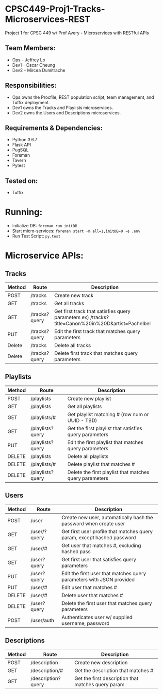 # CPSC449-Proj1-Tracks-Microservices-REST
Project 1 for CPSC 449 w/ Prof Avery - Microservices with RESTful APIs

## Team Members:
* Ops  - Jeffrey Lo
* Dev1 - Oscar Cheung
* Dev2 - Mircea Dumitrache

## Responsibilities:
* Ops   owns the Procfile, REST population script, team management, and Tuffix deployment.
* Dev1  owns the Tracks and Playlists microservices.
* Dev2  owns the Users and Descriptions microservices.

## Requirements & Dependencies:
* Python 3.6.7
* Flask API
* PugSQL
* Foreman
* Tavern
* Pytest

## Tested on:
* Tuffix


# Running: 
* Initialize DB: ```foreman run initDB```
* Start micro-services: ```foreman start -m all=1,initDB=0 -e .env```
* Run Test Script: ```py.test``` 

# Microservice APIs:
## Tracks
| Method | Route         | Description                                                                                       |
|---------|---------------|---------------------------------------------------------------------------------------------------|
| POST    | /tracks       | Create new track                                                                                  |
| GET     | /tracks       | Get all tracks                                                                                    |
| GET     | /tracks?query | Get first track that satisfies query parameters ex) /tracks?title=Canon%20in%20D&artist=Pachelbel |
| PUT     | /tracks?query | Edit the first track that matches query parameters                                                |
| Delete  | /tracks       | Delete all tracks                                                                                 |
| Delete  | /tracks?query | Delete first track that matches query parameters                                                  |

## Playlists
| Method | Route            | Description                                             |
|--------|------------------|---------------------------------------------------------|
| POST   | /playlists       | Create new playlist                                     |
| GET    | /playlists       | Get all playlists                                       |
| GET    | /playlists/#     | Get playlist matching # (row num or UUID - TBD)         |
| GET    | /playlists?query | Get the first playlist that satisfies query parameters  |
| PUT    | /playlists?query | Edit the first playlist that matches query parameters   |
| DELETE | /playlists       | Delete all playlists                                    |
| DELETE | /playlists/#     | Delete playlist that matches #                          |
| DELETE | /playlists?query | Delete the first playlist that matches query parameters |

## Users
| Method | Route        | Description                                                             |
|--------|--------------|-------------------------------------------------------------------------|
| POST   | /user        | Create new user, automatically hash the password when create user       |
| GET    | /user/?query | Get first user profile that matches query param, except hashed password |
| GET    | /user/#      | Get user that matches #, excluding hashed pass                          |
| GET    | /user?query  | Get first user that satisfies query parameters                          |
| PUT    | /user?query  | Edit the first user that matches query parameters with JSON provided    |
| PUT    | /user/#      | Edit user that matches #                                                |
| DELETE | /user/#      | Delete user that matches #                                              |
| DELETE | /user?query  | Delete the first user that matches query parameters                     |
| POST   | /user/auth   | Authenticates user w/ supplied username, password                       |

## Descriptions
| Method | Route              | Description                                        |
|--------|--------------------|----------------------------------------------------|
| POST   | /description       | Create new description                             |
| GET    | /description/#     | Get the description that matches #                 |
| GET    | /description?query | Get the first description that matches query param |
